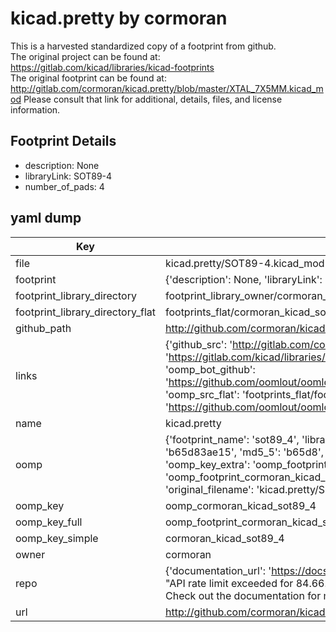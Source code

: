 # kicad.pretty by cormoran  
This is a harvested standardized copy of a footprint from github.  
The original project can be found at:  
https://gitlab.com/kicad/libraries/kicad-footprints  
The original footprint can be found at:
http://gitlab.com/cormoran/kicad.pretty/blob/master/XTAL_7X5MM.kicad_mod
Please consult that link for additional, details, files, and license information.  
## Footprint Details
* description: None  
* libraryLink: SOT89-4  
* number_of_pads: 4  
## yaml dump  
| Key | Value |  
| --- | --- |  
| file | kicad.pretty/SOT89-4.kicad_mod |  
| footprint | {'description': None, 'libraryLink': 'SOT89-4', 'number_of_pads': 4} |  
| footprint_library_directory | footprint_library_owner/cormoran_kicad.pretty |  
| footprint_library_directory_flat | footprints_flat/cormoran_kicad_sot89_4/working |  
| github_path | http://github.com/cormoran/kicad.pretty/blob/master/SOT89-4.kicad_mod |  
| links | {'github_src': 'http://gitlab.com/cormoran/kicad.pretty/blob/master/XTAL_7X5MM.kicad_mod', 'github_src_repo': 'https://gitlab.com/kicad/libraries/kicad-footprints', 'oomp_bot': 'footprints/cormoran_kicad_sot89_4/working', 'oomp_bot_github': 'https://github.com/oomlout/oomlout_oomp_footprint_bot/tree/main/footprints/cormoran_kicad_sot89_4/working', 'oomp_src_flat': 'footprints_flat/footprints_flat/cormoran_kicad_sot89_4/working', 'oomp_src_flat_github': 'https://github.com/oomlout/oomlout_oomp_footprint_src/tree/main/footprints_flat/cormoran_kicad_sot89_4/working'} |  
| name | kicad.pretty |  
| oomp | {'footprint_name': 'sot89_4', 'library_name': 'kicad', 'md5': 'b65d83ae151b6479840652867cbc7809', 'md5_10': 'b65d83ae15', 'md5_5': 'b65d8', 'md5_6': 'b65d83', 'oomp_key': 'oomp_cormoran_kicad_sot89_4', 'oomp_key_extra': 'oomp_footprint_cormoran_kicad_sot89_4', 'oomp_key_full': 'oomp_footprint_cormoran_kicad_sot89_4_b65d83', 'oomp_key_simple': 'cormoran_kicad_sot89_4', 'original_filename': 'kicad.pretty/SOT89-4.kicad_mod', 'owner_name': 'cormoran'} |  
| oomp_key | oomp_cormoran_kicad_sot89_4 |  
| oomp_key_full | oomp_footprint_cormoran_kicad_sot89_4 |  
| oomp_key_simple | cormoran_kicad_sot89_4 |  
| owner | cormoran |  
| repo | {'documentation_url': 'https://docs.github.com/rest/overview/resources-in-the-rest-api#rate-limiting', 'message': "API rate limit exceeded for 84.66.173.59. (But here's the good news: Authenticated requests get a higher rate limit. Check out the documentation for more details.)"} |  
| url | http://github.com/cormoran/kicad.pretty |  

